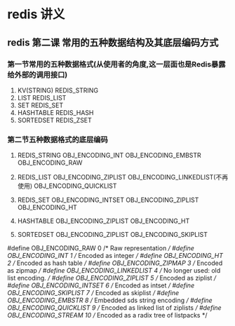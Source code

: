 # redis 讲义
## redis 第二课 常用的五种数据结构及其底层编码方式
### 第一节常用的五种数据格式(从使用者的角度,这一层面也是Redis暴露给外部的调用接口)
1. KV(STRING) REDIS_STRING
2. LIST REDIS_LIST
3. SET REDIS_SET
4. HASHTABLE REDIS_HASH
5. SORTEDSET REDIS_ZSET

### 第二节五种数据格式的底层编码
1. REDIS_STRING
    OBJ_ENCODING_INT
    OBJ_ENCODING_EMBSTR
    OBJ_ENCODING_RAW

2. REDIS_LIST
    OBJ_ENCODING_ZIPLIST
    OBJ_ENCODING_LINKEDLIST(不再使用)
    OBJ_ENCODING_QUICKLIST

3. REDIS_SET
    OBJ_ENCODING_INTSET
    OBJ_ENCODING_ZIPLIST
    OBJ_ENCODING_HT

4. HASHTABLE
    OBJ_ENCODING_ZIPLIST
    OBJ_ENCODING_HT

5. SORTEDSET
    OBJ_ENCODING_ZIPLIST
    OBJ_ENCODING_SKIPLIST

#define OBJ_ENCODING_RAW 0     /* Raw representation */
#define OBJ_ENCODING_INT 1     /* Encoded as integer */
#define OBJ_ENCODING_HT 2      /* Encoded as hash table */
#define OBJ_ENCODING_ZIPMAP 3  /* Encoded as zipmap */
#define OBJ_ENCODING_LINKEDLIST 4 /* No longer used: old list encoding. */
#define OBJ_ENCODING_ZIPLIST 5 /* Encoded as ziplist */
#define OBJ_ENCODING_INTSET 6  /* Encoded as intset */
#define OBJ_ENCODING_SKIPLIST 7  /* Encoded as skiplist */
#define OBJ_ENCODING_EMBSTR 8  /* Embedded sds string encoding */
#define OBJ_ENCODING_QUICKLIST 9 /* Encoded as linked list of ziplists */
#define OBJ_ENCODING_STREAM 10 /* Encoded as a radix tree of listpacks */



